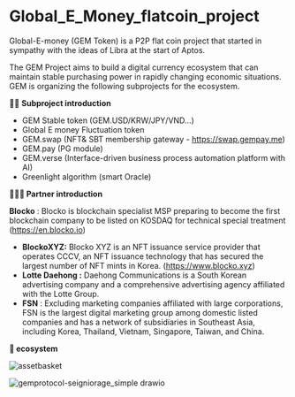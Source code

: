 # Global\_E\_Money\_flatcoin\_project

Global-E-money (GEM Token) is a P2P flat coin project that started in sympathy with the ideas of Libra at the start of Aptos.

The GEM Project aims to build a digital currency ecosystem that can maintain stable purchasing power in rapidly changing economic situations. GEM is organizing the following subprojects for the ecosystem.

**👨‍🏫** **Subproject introduction**

- GEM Stable token (GEM.USD/KRW/JPY/VND…)
- Global E money Fluctuation token
- GEM.swap (NFT& SBT membership gateway - <https://swap.gempay.me>)
- GEM.pay (PG module)
- GEM.verse (Interface-driven business process automation platform with AI)
- Greenlight algorithm (smart Oracle)

**🧑‍🤝‍🧑 Partner introduction**

**Blocko** : Blocko is blockchain specialist MSP preparing to become the first blockchain company to be listed on KOSDAQ for technical special treatment (<https://en.blocko.io>)

- **BlockoXYZ:** Blocko XYZ is an NFT issuance service provider that operates CCCV, an NFT issuance technology that has secured the largest number of NFT mints in Korea. (<https://www.blocko.xyz>)
- **Lotte Daehong :** Daehong Communications is a South Korean advertising company and a comprehensive advertising agency affiliated with the Lotte Group.
- **FSN** : Excluding marketing companies affiliated with large corporations, FSN is the largest digital marketing group among domestic listed companies and has a network of subsidiaries in Southeast Asia, including Korea, Thailand, Vietnam, Singapore, Taiwan, and China. 

**📝 ecosystem** 

![assetbasket](https://github.com/user-attachments/assets/e242c086-fb4e-4703-93e6-fc80f223bf35)

![gemprotocol-seigniorage_simple drawio](https://github.com/user-attachments/assets/b6235c70-5385-484e-bd2a-72ac12fb0c4f)
